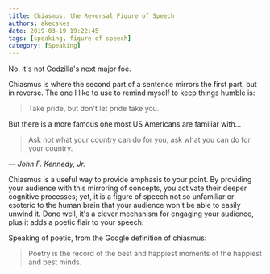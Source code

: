 ```yaml
---
title: Chiasmus, the Reversal Figure of Speech
authors: akecskes
date: 2019-03-19 19:22:45
tags: [speaking, figure of speech]
category: [Speaking]
---
```


<p>No, it's not Godzilla's next major foe.</p>
<p>Chiasmus is where the second part of a sentence mirrors the first part, but in reverse. The one I like to use to remind myself to keep things humble is:</p>
<blockquote class="inlinequote">
<p>Take pride, but don't let pride take you.</p>
</blockquote>
<p>But there is a more famous one most US Americans are familiar with...</p>

<blockquote class="inlinequote">
<p>Ask not what your country can do for you, ask what you can do for your country.</p>
</blockquote>
<p><cite>— John F. Kennedy, Jr.</cite></p>
<p>Chiasmus is a useful way to provide emphasis to your point. By providing your audience with this mirroring of concepts, you activate their deeper cognitive processes; yet, it is a figure of speech not so unfamiliar or esoteric to the human brain that your audience won't be able to easily unwind it. Done well, it's a clever mechanism for engaging your audience, plus it adds a poetic flair to your speech.</p>
<p>Speaking of poetic, from the Google definition of chiasmus:</p>
<blockquote class="inlinequote">
<p>Poetry is the record of the best and happiest moments of the happiest and best minds.</p>
</blockquote>
